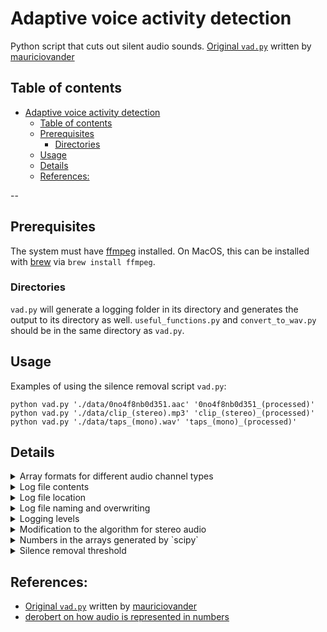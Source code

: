 # Adaptive voice activity detection
Python script that cuts out silent audio sounds. [Original `vad.py`](https://github.com/mauriciovander/silence-removal) written by [mauriciovander](https://github.com/mauriciovander/)

## Table of contents
- [Adaptive voice activity detection](#adaptive-voice-activity-detection)
  - [Table of contents](#table-of-contents)
  - [Prerequisites](#prerequisites)
    - [Directories](#directories)
  - [Usage](#usage)
  - [Details](#details)
  - [References:](#references)

--

## Prerequisites
The system must have [ffmpeg](https://ffmpeg.org/download.html) installed. On MacOS, this can be installed with [brew](https://formulae.brew.sh/formula/ffmpeg) via `brew install ffmpeg`.

### Directories
`vad.py` will generate a logging folder in its directory and generates the output to its directory as well. `useful_functions.py` and `convert_to_wav.py` should be in the same directory as `vad.py`.

## Usage
Examples of using the silence removal script `vad.py`:
```{python}
python vad.py './data/0no4f8nb0d351.aac' '0no4f8nb0d351_(processed)'
python vad.py './data/clip_(stereo).mp3' 'clip_(stereo)_(processed)'
python vad.py './data/taps_(mono).wav' 'taps_(mono)_(processed)'
```

## Details
<details><summary>Array formats for different audio channel types</summary>
For mono audio, the data is formatted as a single array of amplitude values. 
```{python}
[123, 123, 112]
```
For stereo audio, the data is formatted as an array of arrays, with the inner array listing the values for left and right amplitude values.
```{python}
[[123, 111], [123, 121], [221, 121]]
```
</details>

<details><summary>Log file contents</summary>
At the info level, the log file for `vad.py` shows the system arguments, audio file's filename and extension, the new audio filename, a preview of the amplitude data, and a confirmation of whether or not the audio is mono or stereo.  

At the debug level, it shows the first frame of amplitude measurements.

The `convert_to_wav` log file shows the before and after filenames.
</details>

<details><summary>Log file location</summary>
`vad.py` log files are located at `/silence-removal/logging/vad`. 
</details>

<details><summary>Log file naming and overwriting</summary>
The log file filenames are based on the current time and are unique to the minute. If a log is created and a file with the same name already exists, the new log will just be appended to the existing file.  
</details>


<details><summary>Logging levels</summary>
Logging levels can be adjusted in these lines of code for `vad.py`, `useful_functions.py`, and `.convert_to_wav.py`:
```
set_up_logging(log_path = "logging/vad2/",
               log_level = logging.INFO)
```
</details>

<details><summary>Modification to the algorithm for stereo audio</summary>
For the algorithm, it uses a threshold to check stuff. We should use the maximum of both sides of the stereo for the `np.mean` function so that it checks if any of the channels are above the threshold. I chose to go with maximum because we care when both sides are silent.
</details>

<details><summary>Numbers in the arrays generated by `scipy`</summary>
According to [derobert](https://stackoverflow.com/a/732830), the numbers from `scipy.io.wavfile.read` are amplitude measurements. I'm guessing that the start of the array are the amplitude measurements of the beginning of the audio and vice versa for the end of the array.
</details>

<details><summary>Silence removal threshold</summary>
The threshold for silence removal can be adjusted on this line of code: `if self.vad(_frame = window, threshold = 0.01):`. Higher numbers mean that more frames are counted as "silent" and therefore more audio segments are removed. Smaller numbers mean that less frames are considered "silent" and therefore more audio is preserved.
</details>

## References:
* [Original `vad.py`](https://github.com/mauriciovander/silence-removal) written by [mauriciovander](https://github.com/mauriciovander/)
* [derobert on how audio is represented in numbers](https://stackoverflow.com/a/732830)